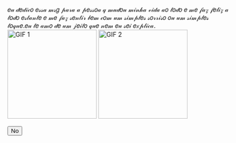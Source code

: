 <!DOCTYPE html>
<html>
<body>

<p id="mensagem"></p>
𝑒𝓊 𝒹𝑒𝒹𝒾𝒸𝑜 𝑒𝓈𝓈𝒶 𝓂𝓈𝑔 𝓅𝒶𝓇𝒶 𝒶 𝓅𝑒𝓈𝓈𝑜𝒶 𝓆 𝓂𝓊𝒹𝑜𝓊 𝓂𝒾𝓃𝒽𝒶 𝓋𝒾𝒹𝒶 𝒶𝑜 𝓉𝑜𝒹𝑜 𝑒 𝓂𝑒 𝒻𝒶𝓏 𝒻𝑒𝓁𝒾𝓏 𝒶 𝓉𝑜𝒹𝑜 𝑒𝓈𝓉𝒶𝓃𝓉𝑒 
𝑒 𝓂𝑒 𝒻𝒶𝓏 𝓈𝑒𝓃𝓉𝒾𝓇 𝒷𝑒𝓂 𝒸𝑜𝓂 𝓊𝓂 𝓈𝒾𝓂𝓅𝓁𝑒𝓈 𝓈𝑜𝓇𝓇𝒾𝓈𝑜 𝑜𝓊 𝓊𝓂 𝓈𝒾𝓂𝓅𝓁𝑒𝓈 𝓉𝑜𝓆𝓊𝑒.𝑒𝓊 𝓉𝑒 𝒶𝓂𝑜 𝒹𝑒 𝓊𝓂 𝒿𝑒𝒾𝓉𝑜 𝓆𝓊𝑒 𝓃𝑒𝓂 𝑒𝓊 𝓈𝑒𝒾 𝑒𝓍𝓅𝓁𝒾𝒸𝒶.
 <div class="gif-container">
    <img src="https://media3.giphy.com/media/v1.Y2lkPTc5MGI3NjExdzJiNjQ4bThueXFsOTBqazc0ZHZhZDFoc2E1ejBvbWFycm9xeWdqNyZlcD12MV9naWZzX3NlYXJjaCZjdD1n/c76IJLufpNwSULPk77/giphy.webp" alt="GIF 1" width="200"> 
    <img src="https://media2.giphy.com/media/v1.Y2lkPTc5MGI3NjExbzRpaTQ2eWNybGcyenp4cG9pNGt3bjJlN2RoYjYzNWZydmptcDI0cSZlcD12MV9naWZzX3NlYXJjaCZjdD1n/kZqbBT64ECtjy/giphy.webp" alt="GIF 2" width="200">
  </div>













<button class="no-btn" onclick="mostrarTexto()">No</button>
